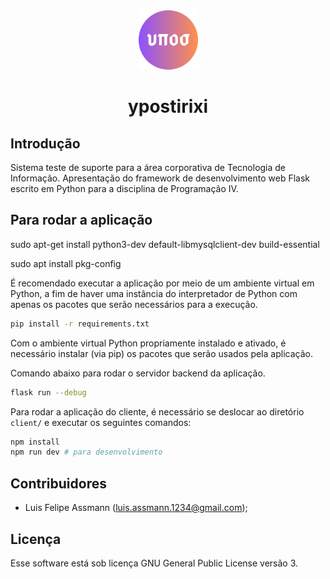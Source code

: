 <div align='center'>
    <img width="95" src='client/public/ypostiriki.svg'>
    <h1>ypostirixi</h1>
</div>

## Introdução

Sistema teste de suporte para a área corporativa de Tecnologia de Informação.
Apresentação do framework de desenvolvimento web Flask escrito em Python para a disciplina de Programação IV.


## Para rodar a aplicação

sudo apt-get install python3-dev default-libmysqlclient-dev build-essential

sudo apt install pkg-config

É recomendado executar a aplicação por meio de um ambiente virtual em Python, a fim de haver uma instância
do interpretador de Python com apenas os pacotes que serão necessários para a execução.

```sh
pip install -r requirements.txt
```

Com o ambiente virtual Python propriamente instalado e ativado, é necessário instalar (via pip) os pacotes que
serão usados pela aplicação.

Comando abaixo para rodar o servidor backend da aplicação.

```sh
flask run --debug
```

Para rodar a aplicação do cliente, é necessário se deslocar ao diretório `client/` e executar os seguintes comandos:

```sh
npm install
npm run dev # para desenvolvimento
```

## Contribuidores

- Luis Felipe Assmann (luis.assmann.1234@gmail.com);

## Licença

Esse software está sob licença GNU General Public License versão 3.
